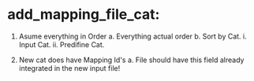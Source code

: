 add_mapping_file_cat: 
======================================================


1. Asume everything in Order
  a. Everything actual order 
  b. Sort by Cat.
    i. Input Cat.
    ii. Predifine Cat.
    
2. New cat does have Mapping Id's 
  a. File should have this field 
     already integrated in the new input file!
